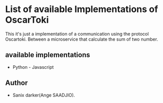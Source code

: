 # List of available Implementations of OscarToki

This it's just a implementation of a communication using the protocol Oscartoki.
Between a microservice that calculate the sum of two number.

## available implementations

- Python - Javascript

## Author

- Sanix darker(Ange SAADJIO).